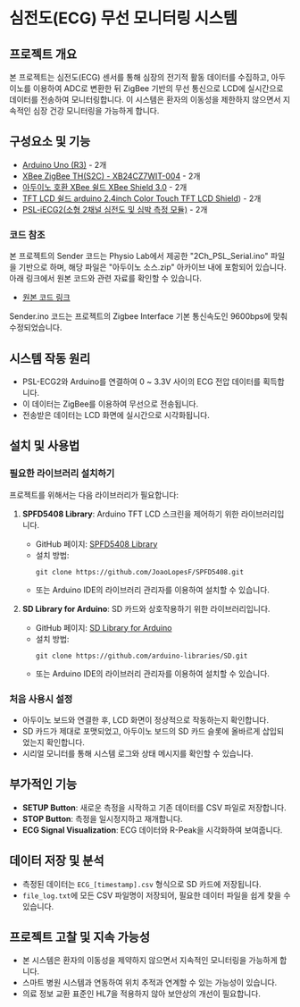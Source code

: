 # 심전도(ECG) 무선 모니터링 시스템

## 프로젝트 개요
본 프로젝트는 심전도(ECG) 센서를 통해 심장의 전기적 활동 데이터를 수집하고, 아두이노를 이용하여 ADC로 변환한 뒤 ZigBee 기반의 무선 통신으로 LCD에 실시간으로 데이터를 전송하여 모니터링합니다. 이 시스템은 환자의 이동성을 제한하지 않으면서 지속적인 심장 건강 모니터링을 가능하게 합니다.

## 구성요소 및 기능
- [Arduino Uno (R3)](https://store-usa.arduino.cc/products/arduino-uno-rev3?selectedStore=us) - 2개
- [XBee ZigBee TH(S2C) - XB24CZ7WIT-004](https://www.devicemart.co.kr/goods/view?no=1327243) - 2개
- [아두이노 호환 XBee 쉴드 XBee Shield 3.0](https://www.devicemart.co.kr/goods/view?no=31025) - 2개
- [TFT LCD 쉴드 arduino 2.4inch Color Touch TFT LCD Shield](https://www.devicemart.co.kr/goods/view?no=1377405)) - 2개
- [PSL-iECG2(소형 2채널 심전도 및 심박 측정 모듈)](https://www.devicemart.co.kr/goods/view?no=1278024) - 2개

### 코드 참조

본 프로젝트의 Sender 코드는 Physio Lab에서 제공한 "2Ch_PSL_Serial.ino" 파일을 기반으로 하며, 해당 파일은 "아두이노 소스.zip" 아카이브 내에 포함되어 있습니다. 아래 링크에서 원본 코드와 관련 자료를 확인할 수 있습니다.

- [원본 코드 링크](https://mybox.naver.com/share/list?shareKey=qwT2ayhcpdvQ5wsZ12FuLiQF-HgwWd8uWTQ1AJ6EfsAD&resourceKey=YWxsc2l4NnwzNDcyNDc3NTYxMzczODQ0NzkyfER8MTA5NjU1ODc)

Sender.ino 코드는 프로젝트의 Zigbee Interface 기본 통신속도인 9600bps에 맞춰 수정되었습니다.

## 시스템 작동 원리
- PSL-ECG2와 Arduino를 연결하여 0 ~ 3.3V 사이의 ECG 전압 데이터를 획득합니다.
- 이 데이터는 ZigBee를 이용하여 무선으로 전송됩니다.
- 전송받은 데이터는 LCD 화면에 실시간으로 시각화됩니다.

## 설치 및 사용법

### 필요한 라이브러리 설치하기

프로젝트를 위해서는 다음 라이브러리가 필요합니다:

1. **SPFD5408 Library**: Arduino TFT LCD 스크린을 제어하기 위한 라이브러리입니다.
   - GitHub 페이지: [SPFD5408 Library](https://github.com/JoaoLopesF/SPFD5408)
   - 설치 방법:
     ```
     git clone https://github.com/JoaoLopesF/SPFD5408.git
     ```
   - 또는 Arduino IDE의 라이브러리 관리자를 이용하여 설치할 수 있습니다.

2. **SD Library for Arduino**: SD 카드와 상호작용하기 위한 라이브러리입니다.
   - GitHub 페이지: [SD Library for Arduino](https://github.com/arduino-libraries/SD)
   - 설치 방법:
     ```
     git clone https://github.com/arduino-libraries/SD.git
     ```
   - 또는 Arduino IDE의 라이브러리 관리자를 이용하여 설치할 수 있습니다.

### 처음 사용시 설정

- 아두이노 보드와 연결한 후, LCD 화면이 정상적으로 작동하는지 확인합니다.
- SD 카드가 제대로 포맷되었고, 아두이노 보드의 SD 카드 슬롯에 올바르게 삽입되었는지 확인합니다.
- 시리얼 모니터를 통해 시스템 로그와 상태 메시지를 확인할 수 있습니다.


## 부가적인 기능
- **SETUP Button**: 새로운 측정을 시작하고 기존 데이터를 CSV 파일로 저장합니다.
- **STOP Button**: 측정을 일시정지하고 재개합니다.
- **ECG Signal Visualization**: ECG 데이터와 R-Peak을 시각화하여 보여줍니다.

## 데이터 저장 및 분석
- 측정된 데이터는 `ECG_[timestamp].csv` 형식으로 SD 카드에 저장됩니다.
- `file_log.txt`에 모든 CSV 파일명이 저장되어, 필요한 데이터 파일을 쉽게 찾을 수 있습니다.

## 프로젝트 고찰 및 지속 가능성
- 본 시스템은 환자의 이동성을 제약하지 않으면서 지속적인 모니터링을 가능하게 합니다.
- 스마트 병원 시스템과 연동하여 위치 추적과 연계할 수 있는 가능성이 있습니다.
- 의료 정보 교환 표준인 HL7을 적용하지 않아 보안상의 개선이 필요합니다.
